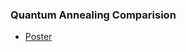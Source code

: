 ### Quantum Annealing Comparision

- [Poster](https://github.com/dhruv857/QuantumAnnealingComparision/blob/master/poster/main.pdf)
